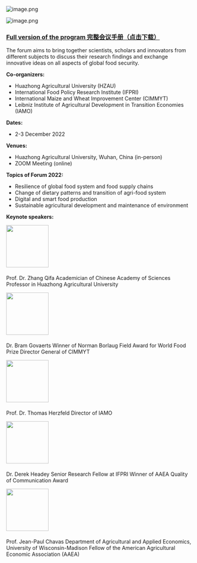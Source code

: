 ![image.png](https://wp-img.daozhao.com.cn/thefoodsecurity/event1.png)

![image.png](https://wp-img.daozhao.com.cn/thefoodsecurity/event2.png)

<h3><span><a onclick="_51Track('download', 'formHandbook')" href="https://wp-img.daozhao.com.cn/thefoodsecurity/doc/Global%20Food%20Security%20Forum_handbook.pdf" target="_blank">Full version of the program 完整会议手册（点击下载）</a></span></h3>

The forum aims to bring together scientists, scholars and innovators from different subjects to discuss their research findings and exchange innovative ideas on all aspects of global food security.

**Co-organizers:**

- Huazhong Agricultural University (HZAU)
- International Food Policy Research Institute (IFPRI)
- International Maize and Wheat Improvement Center (CIMMYT)
- Leibniz Institute of Agricultural Development in Transition Economies (IAMO)

**Dates:**

- 2-3 December 2022

**Venues:**

- Huazhong Agricultural University, Wuhan, China (in-person)
- ZOOM Meeting (online)

**Topics of Forum 2022:**

- Resilience of global food system and food supply chains
- Change of dietary patterns and transition of agri-food system
- Digital and smart food production
- Sustainable agricultural development and maintenance of environment

**Keynote speakers:**

<img style="height: 114px;margin-bottom: 6px;" src="https://emc.hzau.edu.cn/__local/D/86/29/09ECD18BBA2CD7432A3FE1B6DB8_FA94EBF8_14D57.png">

Prof. Dr. Zhang Qifa
Academician of Chinese Academy of Sciences
Professor in Huazhong Agricultural University

<img style="height: 114px;margin-bottom: 6px;" src="https://emc.hzau.edu.cn/__local/C/20/8A/A385B8B984EBD8E309109267136_02F56BC3_39F39.png">

Dr. Bram Govaerts
Winner of Norman Borlaug Field Award for World Food Prize
Director General of CIMMYT

<img style="height: 114px;margin-bottom: 6px;" src="https://emc.hzau.edu.cn/__local/1/22/CE/DB642A863E81FA2A51CD418AF3D_1DB475D5_82D3.png">

Prof. Dr. Thomas Herzfeld
Director of IAMO

<img style="height: 114px;margin-bottom: 6px;" src="https://emc.hzau.edu.cn/__local/F/8D/81/927A708B829A3F1015D4A88FB60_7E851FF7_2DF70.png">

Dr. Derek Headey
Senior Research Fellow at IFPRI
Winner of AAEA Quality of Communication Award

<img style="height: 114px;margin-bottom: 6px;" src="https://emc.hzau.edu.cn/__local/D/3D/3D/2BBD0A9A2A3DCABBE552F715072_CBE17FE5_A214.png">

Prof. Jean-Paul Chavas
Department of Agricultural and Applied Economics, University of Wisconsin-Madison
Fellow of the American Agricultural Economic Association (AAEA)
